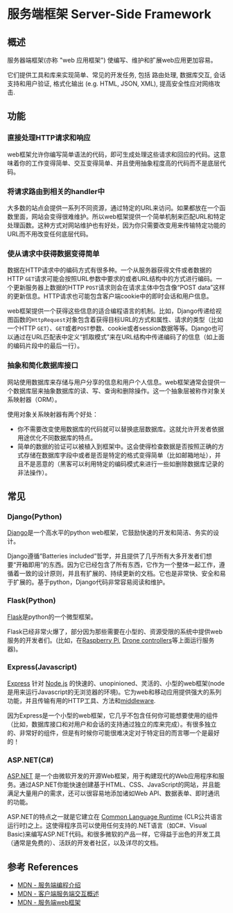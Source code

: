 # 服务端框架 Server-Side Framework

## 概述

服务器端框架(亦称 "web 应用框架") 使编写、维护和扩展web应用更加容易。

它们提供工具和库来实现简单、常见的开发任务, 包括 路由处理, 数据库交互, 会话支持和用户验证, 格式化输出 (e.g. HTML, JSON, XML), 提高安全性应对网络攻击.

## 功能

### 直接处理HTTP请求和响应

web框架允许你编写简单语法的代码，即可生成处理这些请求和回应的代码。这意味着你的工作变得简单、交互变得简单、并且使用抽象程度高的代码而不是底层代码。

### 将请求路由到相关的handler中

大多数的站点会提供一系列不同资源，通过特定的URL来访问。如果都放在一个函数里面，网站会变得很难维护。所以web框架提供一个简单机制来匹配URL和特定处理函数。这种方式对网站维护也有好处，因为你只需要改变用来传输特定功能的URL而不用改变任何底层代码。

### 使从请求中获得数据变得简单

数据在HTTP请求中的编码方式有很多种。一个从服务器获得文件或者数据的HTTP `GET`请求可能会按照URL参数中要求的或者URL结构中的方式进行编码。一个更新服务器上数据的HTTP `POST`请求则会在请求主体中包含像“POST data”这样的更新信息。HTTP请求也可能包含客户端cookie中的即时会话和用户信息。

web框架提供一个获得这些信息的适合编程语言的机制。比如，Django传递给视图函数的`HttpRequest`对象包含着获得目标URL的方式和属性、请求的类型（比如一个HTTP `GET`）、`GET`或者`POST`参数、cookie或者session数据等等。Django也可以通过在URL匹配表中定义“抓取模式”来在URL结构中传递编码了的信息（如上面的编码片段中的最后一行）。

### 抽象和简化数据库接口

网站使用数据库来存储与用户分享的信息和用户个人信息。web框架通常会提供一个数据库层来抽象数据库的读、写、查询和删除操作。这一个抽象层被称作对象关系映射器（ORM）。

使用对象关系映射器有两个好处：

- 你不需要改变使用数据库的代码就可以替换底层数据库。这就允许开发者依据用途优化不同数据库的特点。
- 简单的数据的验证可以被植入到框架中。这会使得检查数据是否按照正确的方式存储在数据库字段中或者是否是特定的格式变得简单（比如邮箱地址），并且不是恶意的（黑客可以利用特定的编码模式来进行一些如删除数据库记录的非法操作）。

## 常见

### Django(Python)

[Django](https://www.djangoproject.com/)是一个高水平的python web框架，它鼓励快速的开发和简洁、务实的设计。

Django遵循“Batteries included”哲学，并且提供了几乎所有大多开发者们想要“开箱即用”的东西。因为它已经包含了所有东西，它作为一个整体一起工作，遵循着一致的设计原则，并且有扩展的、持续更新的文档。它也是非常快、安全和易于扩展的。基于python，Django代码非常容易阅读和维护。

### Flask(Python)

[Flask](http://flask.pocoo.org/)是python的一个微型框架。

Flask已经非常火爆了，部分因为那些需要在小型的、资源受限的系统中提供web服务的开发者们。(比如，在[Raspberry Pi](https://www.raspberrypi.org/), [Drone controllers](http://blogtarkin.com/drone-definitions-learning-the-drone-lingo/)等上面运行服务器)。

### Express(Javascript)

[Express](http://expressjs.com/) 针对 [Node.js](https://nodejs.org/en/) 的快速的、unopinioned、灵活的、小型的web框架(node是用来运行Javascript的无浏览器的环境)。它为web和移动应用提供强大的系列功能，并且传输有用的HTTP工具、方法和[middleware](https://developer.mozilla.org/en-US/docs/Glossary/Middleware).

因为Express是一个小型的web框架，它几乎不包含任何你可能想要使用的组件（比如，数据库接口和对用户和会话的支持通过独立的库来完成）。有很多独立的、非常好的组件，但是有时候你可能很难决定对于特定目的而言哪一个是最好的！ 

### ASP.NET(C#)

[ASP.NET](http://www.asp.net/) 是一个由微软开发的开源Web框架，用于构建现代的Web应用程序和服务。通过ASP.NET你能快速创建基于HTML、CSS、JavaScript的网站，并且能满足大量用户的需求，还可以很容易地添加诸如Web API、数据表单、即时通讯的功能。

ASP.NET的特点之一就是它建立在 [Common Language Runtime](https://en.wikipedia.org/wiki/Common_Language_Runtime) (CLR公共语言运行时)之上。这使得程序员可以使用任何支持的.NET语言（如C#、Visual Basic)来编写ASP.NET代码。和很多微软的产品一样，它得益于出色的开发工具（通常是免费的）、活跃的开发者社区，以及详尽的文档。 

## 参考 References

+ [MDN - 服务端编程介绍](https://developer.mozilla.org/zh-CN/docs/Learn/Server-side/First_steps/Introduction)
+ [MDN - 客户端服务端交互概述](https://developer.mozilla.org/zh-CN/docs/learn/Server-side/First_steps/Client-Server_overview)
+ [MDN - 服务端web框架](https://developer.mozilla.org/zh-CN/docs/Learn/Server-side/First_steps/Web_frameworks)